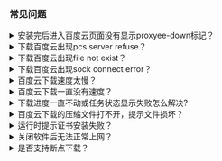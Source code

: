 ### 常见问题
<details>
  <summary>安装完后进入百度云页面没有显示proxyee-down标记？</summary>
  
  **先尝试重启软件和浏览器，若还是不显示可以[安装switchy插件](https://github.com/monkeyWie/proxyee-down/blob/master/.guide/common/switchy/read.md)进行下载**
</details>
<details>
  <summary>下载百度云出现pcs server refuse？</summary>
  
  **由于百度云服务器对批量下载限制了并发连接数，在有百度云批量下载任务时，再去创建批量下载的任务百度云就会检查到，若要下载可以暂停下载器正在下载的任务然后再创建。**
</details>
<details>
  <summary>下载百度云出现file not exist？</summary>
  
  **若是下载文件夹，文件夹或父级文件夹名称中不能含有+号，有+号的话请修改名称后再下载。**  
  **其他情况请尝试登录百度云再下载或在自己网盘新建一个文件夹再转存进来重新分享新文件夹再下载。**
</details>
<details>
  <summary>下载百度云出现sock connect error？</summary>
  
  **把浏览器地址栏的地址域名替换成yqall02.baidupcs.com或者d11.baidupcs.com再访问。**
</details>
<details>
  <summary>百度云下载速度太慢？</summary>
  
  **新建任务时调高分段数，若还是下载慢可以尝试将资源分享，然后退出帐号或者开启隐私窗口访问下载(避免帐号被限速)，**最好是单文件下载，批量下载现在可能会被限速而且可能会卡住下不动****
</details>
<details>
  <summary>百度云下载一直没有速度？</summary>
  
  **参考[#246](https://github.com/monkeyWie/proxyee-down/issues/246#issuecomment-378516262)**
</details>
<details>
  <summary>下载进度一直不动或任务状态显示失败怎么解决?</summary>
  
  **这种情况一般都是下载链接失效了，需要刷新下载链接，具体[查看](https://github.com/monkeyWie/proxyee-down/blob/master/.guide/common/refresh/read.md)**
</details>
<details>
  <summary>百度云下载的压缩文件打不开，提示文件损坏？</summary>
  
  **使用下载器工具里的百度云解压工具进行解压。**
</details>
<details>
  <summary>运行时提示证书安装失败？</summary>
  
  **请按照教程里的[手动安装证书](https://github.com/monkeyWie/proxyee-down/blob/master/.guide/common/ca/read.md)步骤进行安装**
</details>
<details>
  <summary>关闭软件后无法正常上网？</summary>
  
  **打开IE浏览器，将IE浏览器里的代理设置关闭即可。**
</details>
<details>
  <summary>是否支持断点下载？</summary>
  
  **支持。**
</details>
